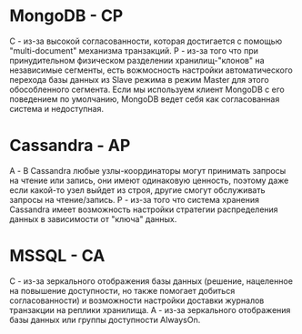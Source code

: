 # MongoDB - CP
C - из-за высокой согласованности, которая достигается с помощью "multi-document" механизма транзакций.
P - из-за того что при принудительном физическом разделении хранилищ-"клонов" на независимые сегменты, есть вожмосность настройки автоматического перехода базы данных из Slave режима в режим Master для этого обособленного сегмента.
Eсли мы используем клиент MongoDB с его поведением по умолчанию, MongoDB ведет себя как согласованная система и недоступная.
# Cassandra - AP
A - В Cassandra любые узлы-координаторы могут принимать запросы на чтение или запись, они имеют одинаковую ценность, поэтому даже если какой-то узел выйдет из строя, другие смогут обслуживать запросы на чтение/запись.
P - из-за того что система хранения Cassandra имеет возможность настройки стратегии распределения данных в зависимости от "ключа" данных.
# MSSQL - CA
С - из-за зеркального отображения базы данных (решение, нацеленное на повышение доступности, но также помогает добиться согласованности) и возможности настройки доставки журналов транзакции на реплики хранилища.
A - из-за зеркального отображения базы данных или группы доступности AlwaysOn.